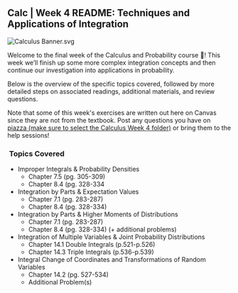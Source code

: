 Calc | Week 4 README: Techniques and Applications of Integration
----------------------------------------------------------------

![Calculus Banner.svg](https://wustl-catalog.instructure.com/courses/254/files/25266/download)

Welcome to the final week of the Calculus and Probability course 📣! This week we’ll finish up some more complex integration concepts and then continue our investigation into applications in probability.

Below is the overview of the specific topics covered, followed by more detailed steps on associated readings, additional materials, and review questions.

Note that some of this week's exercises are written out here on Canvas since they are not from the textbook. Post any questions you have on [piazza (make sure to select the Calculus Week 4 folder)](https://piazza.com/class/li3om30wsqx4yu/create) or bring them to the help sessions!

###  Topics Covered

*   Improper Integrals & Probability Densities
    *   Chapter 7.5 (pg. 305-309)
    *   Chapter 8.4 (pg. 328-334
*   Integration by Parts & Expectation Values
    *   Chapter 7.1 (pg. 283-287)
    *   Chapter 8.4 (pg. 328-334)
*   Integration by Parts & Higher Moments of Distributions
    *   Chapter 7.1 (pg. 283-287)
    *   Chapter 8.4 (pg. 328-334) (+ additional problems)
*   Integration of Multiple Variables & Joint Probability Distributions 
    *   Chapter 14.1 Double Integrals (p.521-p.526)
    *   Chapter 14.3 Triple Integrals (p.536-p.539)
*   Integral Change of Coordinates and Transformations of Random Variables
    *   Chapter 14.2 (pg. 527-534)
    *   Additional Problem(s)